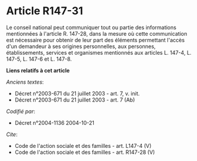 # Article R147-31

Le conseil national peut communiquer tout ou partie des informations mentionnées à l'article R. 147-28, dans la mesure où
cette communication est nécessaire pour obtenir de leur part des éléments permettant l'accès d'un demandeur à ses origines
personnelles, aux personnes, établissements, services et organismes mentionnés aux articles L. 147-4, L. 147-5, L. 147-6 et
L. 147-8.

**Liens relatifs à cet article**

_Anciens textes_:

  - Décret n°2003-671 du 21 juillet 2003 - art. 7, v. init.
  - Décret n°2003-671 du 21 juillet 2003 - art. 7 (Ab)

_Codifié par_:

  - Décret n°2004-1136 2004-10-21

_Cite_:

  - Code de l'action sociale et des familles - art. L147-4 (V)
  - Code de l'action sociale et des familles - art. R147-28 (V)
